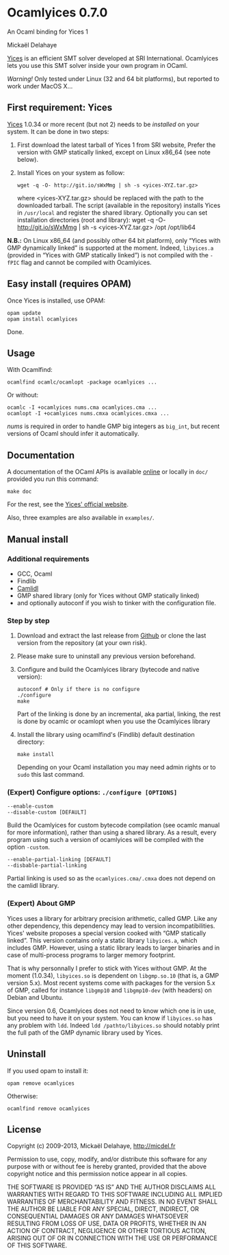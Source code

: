 Ocamlyices 0.7.0
================
An Ocaml binding for Yices 1

Mickaël Delahaye

[Yices][1] is an efficient SMT solver developed at SRI International. Ocamlyices
lets you use this SMT solver inside your own program in OCaml.

*Warning!* Only tested under Linux (32 and 64 bit platforms), but reported to
work under MacOS X…


First requirement: Yices
------------------------

[Yices][1] 1.0.34 or more recent (but not 2)  needs to be *installed* on your system.
It can be done in two steps:

1.  First download the latest tarball of Yices 1 from SRI website, 
    Prefer the version with GMP statically linked, except on Linux x86_64 (see note below).

2.  Install Yices on your system as follow:

        wget -q -O- http://git.io/sWxMmg | sh -s <yices-XYZ.tar.gz>

    where <yices-XYZ.tar.gz> should be replaced with the path to the downloaded
    tarball. The script (available in the repository) installs Yices in `/usr/local`
    and register the shared library.
    Optionally you can set installation directories (root and library):
    wget -q -O- http://git.io/sWxMmg | sh -s <yices-XYZ.tar.gz> /opt /opt/lib64


**N.B.:** On Linux x86_64 (and possibly other 64 bit platform), only “Yices with
GMP dynamically linked” is supported at the moment. Indeed, `libyices.a`
(provided in “Yices with GMP statically linked”) is not compiled with the
`-fPIC` flag and cannot be compiled with Ocamlyices.


Easy install (requires OPAM)
----------------------------

Once Yices is installed, use OPAM:

    opam update
    opam install ocamlyices

Done.


Usage
-----

With Ocamlfind:

    ocamlfind ocamlc/ocamlopt -package ocamlyices ...

Or without:

    ocamlc -I +ocamlyices nums.cma ocamlyices.cma ...
    ocamlopt -I +ocamlyices nums.cmxa ocamlyices.cmxa ...

_nums_ is required in order to handle GMP big integers as `big_int`, but recent
versions of Ocaml should infer it automatically.


Documentation
-------------

A documentation of the OCaml APIs is available [online][3] or locally in
`doc/` provided you run this command:

    make doc

For the rest, see the [Yices' official website][1].

Also, three examples are also available in `examples/`.


Manual install
--------------

### Additional requirements

* GCC, Ocaml
* Findlib
* [Camlidl][2]
* GMP shared library (only for Yices without GMP statically linked)
* and optionally autoconf if you wish to tinker with the configuration file.

### Step by step

1.  Download and extract the last release from
    [Github](https://github.com/polazarus/ocamlyices/releases)
    or clone the last version from the repository (at your own risk).

2.  Please make sure to uninstall any previous version beforehand.

2.  Configure and build the Ocamlyices library (bytecode and native version):

        autoconf # Only if there is no configure
        ./configure
        make

    Part of the linking is done by an incremental, aka partial, linking, the rest is
    done by ocamlc or ocamlopt when you use the Ocamlyices library

3.  Install the library using ocamlfind's (Findlib) default destination directory:

        make install

    Depending on your Ocaml installation you may need admin rights or to `sudo`
    this last command.

### (Expert) Configure options: `./configure [OPTIONS]`

    --enable-custom
    --disable-custom [DEFAULT]

Build the Ocamlyices for custom bytecode compilation (see ocamlc manual for
more information), rather than using a shared library. As a result, every
program using such a version of ocamlyices will be compiled with the
option `-custom`.

    --enable-partial-linking [DEFAULT]
    --disbable-partial-linking

Partial linking is used so as the `ocamlyices.cma/.cmxa` does not depend on
the camlidl library.

### (Expert) About GMP

Yices uses a library for arbitrary precision arithmetic, called GMP. Like any
other dependency, this dependency may lead to version incompatibilities.
Yices' website proposes a special version cooked with “GMP statically linked”.
This version contains only a static library `libyices.a`, which includes GMP.
However, using a static library leads to larger binaries and in case of
multi-process programs to larger memory footprint.

That is why personnally I prefer to stick with Yices without GMP. At the moment
(1.0.34), `libyices.so` is dependent on `libgmp.so.10` (that is, a GMP version
5.x). Most recent systems come with packages for the version 5.x of GMP, called
for instance `libgmp10` and `libgmp10-dev` (with headers) on Debian and Ubuntu.

Since version 0.6, Ocamlyices does not need to know which one is in use, but
you need to have it on your system. You can know if `libyices.so` has any
problem with `ldd`. Indeed `ldd /pathto/libyices.so` should notably print the
full path of the GMP dynamic library used by Yices.


Uninstall
---------

If you used opam to install it:

    opam remove ocamlyices

Otherwise:

    ocamlfind remove ocamlyices


License
-------

Copyright (c) 2009-2013, Mickaël Delahaye, http://micdel.fr

Permission to use, copy, modify, and/or distribute this software for any purpose
with or without fee is hereby granted, provided that the above copyright notice
and this permission notice appear in all copies.

THE SOFTWARE IS PROVIDED “AS IS” AND THE AUTHOR DISCLAIMS ALL WARRANTIES WITH
REGARD TO THIS SOFTWARE INCLUDING ALL IMPLIED WARRANTIES OF MERCHANTABILITY AND
FITNESS. IN NO EVENT SHALL THE AUTHOR BE LIABLE FOR ANY SPECIAL, DIRECT,
INDIRECT, OR CONSEQUENTIAL DAMAGES OR ANY DAMAGES WHATSOEVER RESULTING FROM LOSS
OF USE, DATA OR PROFITS, WHETHER IN AN ACTION OF CONTRACT, NEGLIGENCE OR OTHER
TORTIOUS ACTION, ARISING OUT OF OR IN CONNECTION WITH THE USE OR PERFORMANCE OF
THIS SOFTWARE.

[1]: http://yices.csl.sri.com/
[2]: http://caml.inria.fr/pub/old_caml_site/camlidl/
[3]: http://micdel.fr/ocamyices-api
